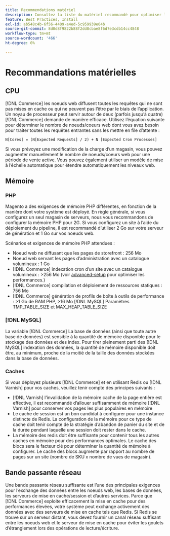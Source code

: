 ```yaml
---
title: Recommendations matériel
description: Consultez la liste du matériel recommandé pour optimiser les performances des déploiements Adobe Commerce.
feature: Best Practices, Install
exl-id: ab548c4b-6f56-4409-a4ed-5c959939e04b
source-git-commit: 8d0d8f9822b88f2dd8cbae8f6d7e3cdb14cc4848
workflow-type: tm+mt
source-wordcount: '466'
ht-degree: 0%

---
```


# Recommandations matérielles

## CPU

[!DNL Commerce] les noeuds web diffusent toutes les requêtes qui ne sont pas mises en cache ou qui ne peuvent pas l’être par le biais de l’application. Un noyau de processeur peut servir autour de deux (parfois jusqu’à quatre) [!DNL Commerce] demande de manière efficace. Utilisez l’équation suivante pour déterminer le nombre de noeuds/coeurs web dont vous avez besoin pour traiter toutes les requêtes entrantes sans les mettre en file d’attente :

```
N[Cores] = (N[Expected Requests] / 2) + N [Expected Cron Processes]
```

Si vous prévoyez une modification de la charge d’un magasin, vous pouvez augmenter manuellement le nombre de noeuds/coeurs web pour une période de vente active. Vous pouvez également utiliser un modèle de mise à l’échelle automatique pour étendre automatiquement les niveaux web.

## Mémoire

### PHP

Magento a des exigences de mémoire PHP différentes, en fonction de la manière dont votre système est déployé.  En règle générale, si vous configurez un seul magasin de serveurs, nous vous recommandons de configurer la mémoire PHP pour 2G.  Si vous configurez un site à l’aide du déploiement du pipeline, il est recommandé d’utiliser 2 Go sur votre serveur de génération et 1 Go sur vos noeuds web.

Scénarios et exigences de mémoire PHP attendues :

* Noeud web ne diffusant que les pages de storefront : 256 Mo
* Noeud web servant les pages d’administration avec un catalogue volumineux : 1 Go
* [!DNL Commerce] indexation cron d’un site avec un catalogue volumineux : >256 Mo (voir [advanced-setup](../performance/advanced-setup.md) pour optimiser les performances.)
* [!DNL Commerce] compilation et déploiement de ressources statiques : 756 Mo
* [!DNL Commerce] génération de profils de boîte à outils de performance : >1 Go de RAM PHP, >16 Mo [!DNL MySQL] Paramètres TMP_TABLE_SIZE et MAX_HEAP_TABLE_SIZE

### [!DNL MySQL]

La variable [!DNL Commerce] La base de données (ainsi que toute autre base de données) est sensible à la quantité de mémoire disponible pour le stockage des données et des index. Pour tirer pleinement parti des [!DNL MySQL] indexation des données, la quantité de mémoire disponible doit être, au minimum, proche de la moitié de la taille des données stockées dans la base de données.

### Caches

Si vous déployez plusieurs [!DNL Commerce] et en utilisant Redis ou [!DNL Varnish] pour vos caches, veuillez tenir compte des principes suivants :

* [!DNL Varnish] l’invalidation de la mémoire cache de la page entière est effective, il est recommandé d’allouer suffisamment de mémoire [!DNL Varnish] pour conserver vos pages les plus populaires en mémoire
* Le cache de session est un bon candidat à configurer pour une instance distincte de Redis.  La configuration de la mémoire pour ce type de cache doit tenir compte de la stratégie d’abandon de panier du site et de la durée pendant laquelle une session doit rester dans le cache.
* La mémoire des redis doit être suffisante pour contenir tous les autres caches en mémoire pour des performances optimales.  Le cache des blocs sera le facteur clé pour déterminer la quantité de mémoire à configurer.  Le cache des blocs augmente par rapport au nombre de pages sur un site (nombre de SKU x nombre de vues de magasin).

## Bande passante réseau

Une bande passante réseau suffisante est l’une des principales exigences pour l’exchange des données entre les noeuds web, les bases de données, les serveurs de mise en cache/session et d’autres services. Parce que [!DNL Commerce] exploite efficacement la mise en cache pour des performances élevées, votre système peut exchange activement des données avec des serveurs de mise en cache tels que Redis. Si Redis se trouve sur un serveur distant, vous devez fournir un canal réseau suffisant entre les noeuds web et le serveur de mise en cache pour éviter les goulets d’étranglement lors des opérations de lecture/écriture.
